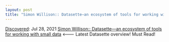 ```yaml
---
layout: post
title: "Simon Willison:: Datasette—an ecosystem of tools for working with small data"
---
```

[Discovered](http://rolandtanglao.com/2020/07/29/p1-blogthis-checkvist-list-links-to-blog/): Jul 28, 2021 [Simon Willison:: Datasette—an ecosystem of tools for working with small data](https://simonwillison.net/2021/Jul/22/small-data/) <---  Latest Datasette overview! Must Read!
